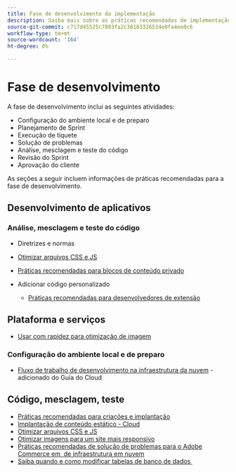 ```yaml
---
title: Fase de desenvolvimento da implementação
description: Saiba mais sobre as práticas recomendadas de implementação para a fase de desenvolvimento de projetos do Adobe Commerce.
source-git-commit: c717d45525c7893fa2c38183326534e0fa4ee0c6
workflow-type: tm+mt
source-wordcount: '164'
ht-degree: 0%

---
```



# Fase de desenvolvimento

A fase de desenvolvimento inclui as seguintes atividades:

- Configuração do ambiente local e de preparo
- Planejamento de Sprint
- Execução de tíquete
- Solução de problemas
- Análise, mesclagem e teste do código
- Revisão do Sprint
- Aprovação do cliente

As seções a seguir incluem informações de práticas recomendadas para a fase de desenvolvimento.

## Desenvolvimento de aplicativos

### Análise, mesclagem e teste do código

- Diretrizes e normas

<!--Assets not yet integrated
  - [Development best practices](https://wiki.corp.adobe.com/x/nT4ykw)
  - [Code Review](https://wiki.corp.adobe.com/x/qT4ykw)
  - [Debugging Magento 2](https://wiki.corp.adobe.com/x/nz4ykw) (wiki)
-->
- [Otimizar arquivos CSS e JS](optimize-css-js-files.md)
- [Práticas recomendadas para blocos de conteúdo privado](private-content-block-configuration.md)

- Adicionar código personalizado
   - [Práticas recomendadas para desenvolvedores de extensão](https://developer.adobe.com/commerce/php/best-practices/)

<!--Assets not yet integrated

  - [Best practices for theme development](https://wiki.corp.adobe.com/pages/viewpage.action?spaceKey=MAGPS&title=Best+Practices+for+Theme+Development)
  - [Module basis](https://wiki.corp.adobe.com/x/kz4ykw) (wiki) — Develop custom modules
  - [Exception Handling](https://wiki.corp.adobe.com/x/nz4ykw)
  - [Custom code copyrights](https://wiki.corp.adobe.com/x/lj4ykw)
- Source control and package management - wiki articles
  - [Code management - Git vs. Composer](https://wiki.corp.adobe.com/x/pz4ykw)
  - [Git branching strategy](https://wiki.corp.adobe.com/display/MAGPS/Git+Branching+Strategy)
  - [Composer development](https://wiki.corp.adobe.com/x/mD4ykw)
  - [Composer patching](https://wiki.corp.adobe.com/x/mj4ykw)
  - [Composer project structure](https://wiki.corp.adobe.com/x/mT4ykw)
  - [Composer tips and tricks](https://wiki.corp.adobe.com/x/lz4ykw)
-->

## Plataforma e serviços

- [Usar com rapidez para otimização de imagem](image-optimization.md)

### Configuração do ambiente local e de preparo

- [Fluxo de trabalho de desenvolvimento na infraestrutura da nuvem](https://devdocs.magento.com/cloud/architecture/pro-develop-deploy-workflow.html) - adicionado do Guia do Cloud

## Código, mesclagem, teste

- [Práticas recomendadas para criações e implantação](https://devdocs.magento.com/cloud/reference/discover-deploy.html#best-practices)
- [Implantação de conteúdo estático - Cloud](static-content-deployment.md)
- [Otimizar arquivos CSS e JS](optimize-css-js-files.md)
- [Otimizar imagens para um site mais responsivo](image-optimization.md)
- [Práticas recomendadas de solução de problemas para o Adobe Commerce em &#x200B; de infraestrutura em nuvem](troubleshooting.md)
- [Saiba quando e como modificar tabelas de banco de dados &#x200B;](modifying-core-and-third-party-tables.md)
